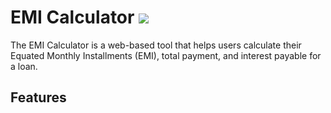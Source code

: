 # EMI Calculator <img src='https://cdn-icons-png.flaticon.com/512/1011/1011863.png'/> 
The EMI Calculator is a web-based tool that helps users calculate their Equated Monthly Installments (EMI), total payment, and interest payable for a loan.
## Features
